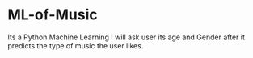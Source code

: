 # ML-of-Music
Its a Python Machine Learning
I will ask user its age and Gender 
after it predicts the type of music the user likes.
